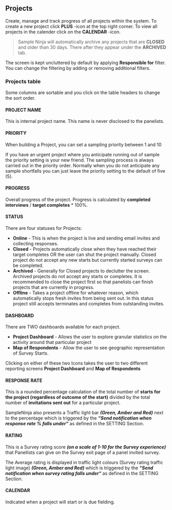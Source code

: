 ## Projects

Create, manage and track progress of all projects within the system. To create a new project click **PLUS** -icon at the top right corner. To view all projects in the calender click on the **CALENDAR** -icon.

> Sample Ninja will automatically archive any projects that are **CLOSED** and older than 30 days. There after they appear under the **ARCHIVED** tab.

The screen is kept uncluttered by default by applying **Responsible for** filter. You can change the filtering by adding or removing additional filters.

### Projects table

Some columns are sortable and you click on the table headers to change the sort order.

#### PROJECT NAME
This is internal project name. This name is never disclosed to the panelists.

#### PRIORITY
When building a Project, you can set a sampling priority between 1 and 10

If you have an urgent project where you anticipate running out of sample the priority setting is your new friend. The sampling process is always carried out in the priority order. Normally when you do not anticipate any sample shortfalls you can just leave the priority setting to the default of five (5).

#### PROGRESS

Overall progress of the project. Progress is calculated by **completed interviews** / **target completes** * 100%.

#### STATUS

There are four statuses for Projects:

- **Online** - This is when the project is live and sending email invites and collecting responses.
- **Closed** - Projects automatically close when they have reached their target completes OR the user can shut the project manually. Closed project do not accept any new starts but currently started surveys can be completed.
- **Archived** - Generally for Closed projects to declutter the screen. Archived projects do not accept any starts or completes. It is recommended to close the project first so that panelists can finish projects that are currently in progress.
- **Offline** - Takes a project offline for whatever reason, which automatically stops fresh invites from being sent out. In this status project still accepts terminates and completes from outstanding invites.

#### DASHBOARD

There are TWO dashboards available for each project.

- **Project Dashboard** - Allows the user to explore granular statistics on the activity around that particular project  
- **Map of Respondents** - Allow the user to see geographic representation of Survey Starts.  

Clicking on either of these two Icons takes the user to two different reporting screens **Project Dashboard** and **Map of Respondents**

#### RESPONSE RATE

This is a rounded percentage calculation of the total number of **starts for the project (regardless of outcome of the start)** divided by the total number of **invitations sent out** for a particular project.  

SampleNinja also presents a Traffic light bar **_(Green, Amber and Red)_** next to the percentage which is triggered by the ***“Send notification when response rate % falls under“*** as defined in the SETTING Section.

#### RATING

This is a Survey rating score ***(on a scale of 1-10 for the Survey experience)*** that Panellists can give on the Survey exit page of a panel invited survey.

The Average rating is displayed in traffic light colours (Survey rating traffic light image) ***(Green, Amber and Red)*** which is triggered by the ***“Send notification when survey rating falls under“***  as defined in the SETTING Section.  

#### CALENDAR

Indicated when a project will start or is due fielding.
